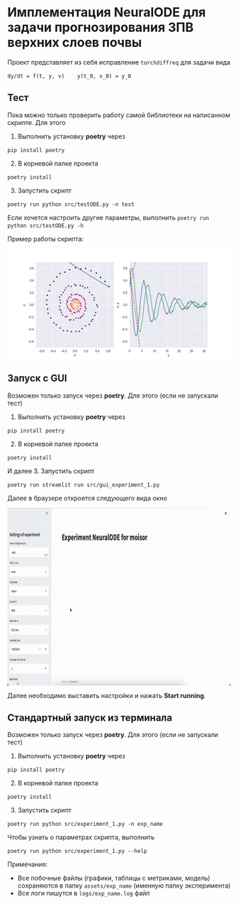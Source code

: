 # Имплементация NeuralODE для задачи прогнозирования ЗПВ верхних слоев почвы

Проект представляет из себя исправление `torchdiffreq` для задачи вида
```
dy/dt = f(t, y, v)    y(t_0, v_0) = y_0
```
## Тест
Пока можно только проверить работу самой библиотеки на написанном скрипте. Для этого
1. Выполнить установку __poetry__ через
```
pip install poetry
```
2. В корневой папке проекта
```
poetry install
```
3. Запустить скрипт
```
poetry run python src/testODE.py -n test
```

Если хочется настроить другие параметры, выполнить ```poetry run python src/testODE.py -h```

Пример работы скрипта:
<p align="center">
<img align="middle" src="./assets/dopri5/dopri5.gif" alt="ODE Demo" width="500" height="250" />
</p>

## Запуск с GUI
Возможен только запуск через __poetry__. Для этого (если не запускали тест)
1. Выполнить установку __poetry__ через
```
pip install poetry
```
2. В корневой папке проекта
```
poetry install
```
И далее
3. Запустить скрипт
```
poetry run streamlit run src/gui_experiment_1.py
```

Далее в браузере откроется следующего вида окно
<p align="center">
<img align="middle" src="./assets/GUI.gif" alt="GUI Demo" width="1000" height="400" />
</p>

Далее необходимо выставить настройки и нажать __Start running__.

## Стандартный запуск из терминала
Возможен только запуск через __poetry__. Для этого (если не запускали тест)
1. Выполнить установку __poetry__ через
```
pip install poetry
```
2. В корневой папке проекта
```
poetry install
```
3. Запустить скрипт
```
poetry run python src/experiment_1.py -n exp_name
```

Чтобы узнать о параметрах скрипта, выполнить
```
poetry run python src/experiment_1.py --help
```


Примечания:
- Все побочные файлы (графики, таблицы с метриками, модель) сохраняются в папку `assets/exp_name` (именную папку эксперимента)
- Все логи пишутся в `logs/exp_name.log` файл
